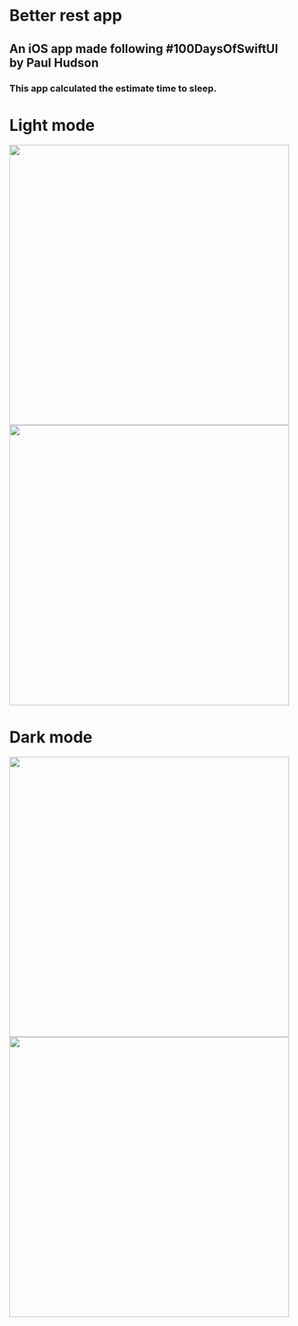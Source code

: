 # Better rest app

## An iOS app made following #100DaysOfSwiftUI by Paul Hudson
### This app calculated the estimate time to sleep.

# Light mode

<p float="left">
  <img src="/redmeresources/betterrest.png" width="500" />
  <img src="/redmeresources/betterrest.png" width="500" /> 
</p>

# Dark mode

<p float="left">
  <img src="/redmeresources/betterrestdark.png" width="500" />
  <img src="/redmeresources/betterrestdarkinline.png" width="500" /> 
</p>
